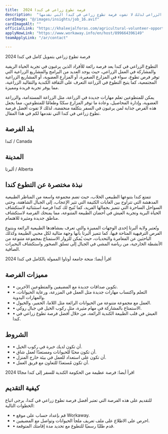 ```yaml
---
title:  فرصة تطوع زراعي في كندا 2024 
description:  "التطوع الزراعي بكندا يعد فرصة رائعة للأفراد  لتجربة الحياة الريفية والمشاركة في العمل الزراعي لذلك لا تفوت فرصة تطوع زراعي في كندا التي نقدمها" 
cardImage: "@/images/insights/job_16.avif" 
cardImageAlt: "" 
officialLink: "https://khaleejalforas.com/agricultural-volunteer-opportunity-in-canada/" 
applyNowLink: "https://www.workaway.info/en/host/899664396149" 
teamApplyLink: "/ar/contact"

---
```


فرصة تطوع زراعي بتمويل كامل في كندا 2024

التطوع الزراعي في كندا يعد فرصة رائعة للأفراد الذين يرغبون في تجربة الحياة الريفية والمشاركة في العمل الزراعي، حيث يوجد العديد من البرامج والمشاريع الزراعية التي توفر فرص تطوع، سواء في المزارع الصغيرة، أو المزارع العضوية، أو المشاريع الزراعية المجتمعية، كما يتيح التطوع في الزراعة التعرف على الثقافة الكندية والتقاليد الزراعية، مما يوفر تجربة فريدة ومميزة.

يمكن للمتطوعين تعلم مهارات جديدة في الزراعة، مثل الزراعة المستدامة، والزراعة العضوية، وإدارة المحاصيل، وعادة ما توفر المزارع سكنًا وطعامًا للمتطوعين، مما يجعل هذه الفرص جذابة لمن يرغبون في السفر بتكلفة منخفضة، لذلك لا تفوت أفضل فرصة تطوع زراعي في كندا التي نقدمها لكم في هذا المقال.

## بلد الفرصة

كندا / Canada

## المدينة

ألبرتا / Alberta

## نبذة مختصرة عن التطوع كندا

تتمتع كندا بتنوعها الطبيعي الخلاب، حيث تضم مجموعة واسعة من المناظر الطبيعية المدهشة التي تتراوح بين الغابات الكثيفة التي تثير الإعجاب، إلى الجبال الشاهقة، وحتى السواحل الساحرة التي تتميز بجمالها الفريد، كما تُتيح لك كندا فرصة استثنائية لاستكشاف الحياة البرية وتجربة العيش في أحضان الطبيعة المتنوعة، مما يمنحك الفرصة لاستكشاف مناطق جديدة ومثيرة للاهتمام.

وتُعتبر ولاية ألبرتا إحدى الوجهات المميزة والتي تعرف بمشاهدها الطبيعية الرائعة وبتنوع الفرص الترفيهية المتاحة فيها، كما تتميز ألبرتا بأنها وجهة مثالية لكل محبي الطبيعة وكذلك الباحثين عن المغامرة والتحديات، حيث يُمكن للزوار الاستمتاع بمجموعة متنوعة من الأنشطة الخارجية، من رياضة المشي في الجبال إلى تسلق الصخور واستكشاف البحيرات الصافية.

اقرأ أيضا: منحة جامعة أوتاوا الممولة بالكامل في كندا 2024

## مميزات الفرصة

- • تكوين صداقات جديدة مع المضيفين والمتطوعين الآخرين.
- • التعلم واكتساب مهارات جديدة مثل العمل في المزرعة، ورعاية الحيوانات، والمهارات اليدوية.
- • العمل مع مجموعة متنوعة من الحيوانات الرائعة مثل اللاما، الحمير، والخيول.
- • الاستمتاع بالمشاركة في مهام مثيرة، مثل ركوب الخيل في جبال روكي.
- • العيش في قلب الطبيعة الكندية الرائعة، من خلال أفضل فرصة تطوع زراعي في كندا.

## الشروط

- • أن تكون لديك خبرة في ركوب الخيل.
- • أن تكون محبًا للحيوانات ومستعدًا لعمل شاق.
- • أن تكون على استعداد للعمل في بيئة خارج المنزل.
- • أن تكون مُستعدًا للتعاون مع فريق العمل.

اقرأ أيضا: فرصة عظيمة من الحكومة الكندية للسفر إلى كندا مجانًا 2024

## كيفية التقديم

للتقديم على هذه الفرصة التي تعتبر أفضل فرصة تطوع زراعي في كندا، يرجى اتباع الخطوات التالية:

- • قم بإعداد حساب على موقع Workaway.
- • احرص على الاطلاع على ملف تعريف ملجأ الحيوانات وتواصل مع المضيفين.
- • قدم طلبًا رسميًا للتطوع مع تحديد مدة إقامتك المتوقعة.

